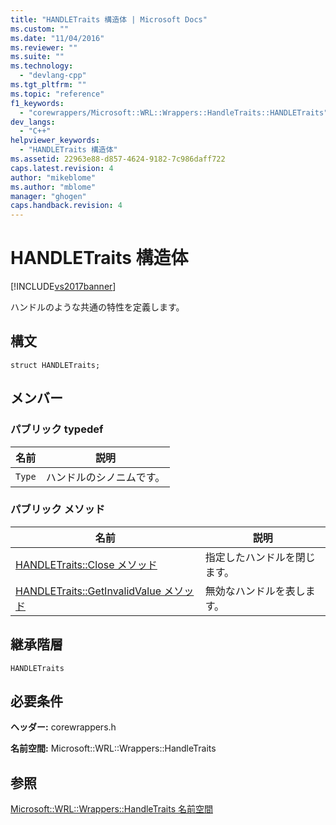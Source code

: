 ```yaml
---
title: "HANDLETraits 構造体 | Microsoft Docs"
ms.custom: ""
ms.date: "11/04/2016"
ms.reviewer: ""
ms.suite: ""
ms.technology: 
  - "devlang-cpp"
ms.tgt_pltfrm: ""
ms.topic: "reference"
f1_keywords: 
  - "corewrappers/Microsoft::WRL::Wrappers::HandleTraits::HANDLETraits"
dev_langs: 
  - "C++"
helpviewer_keywords: 
  - "HANDLETraits 構造体"
ms.assetid: 22963e88-d857-4624-9182-7c986daff722
caps.latest.revision: 4
author: "mikeblome"
ms.author: "mblome"
manager: "ghogen"
caps.handback.revision: 4
---
```

# HANDLETraits 構造体
[!INCLUDE[vs2017banner](../assembler/inline/includes/vs2017banner.md)]

ハンドルのような共通の特性を定義します。  
  
## 構文  
  
```  
struct HANDLETraits;  
```  
  
## メンバー  
  
### パブリック typedef  
  
|名前|説明|  
|--------|--------|  
|`Type`|ハンドルのシノニムです。|  
  
### パブリック メソッド  
  
|名前|説明|  
|--------|--------|  
|[HANDLETraits::Close メソッド](../windows/handletraits-close-method.md)|指定したハンドルを閉じます。|  
|[HANDLETraits::GetInvalidValue メソッド](../Topic/HANDLETraits::GetInvalidValue%20Method.md)|無効なハンドルを表します。|  
  
## 継承階層  
 `HANDLETraits`  
  
## 必要条件  
 **ヘッダー:** corewrappers.h  
  
 **名前空間:** Microsoft::WRL::Wrappers::HandleTraits  
  
## 参照  
 [Microsoft::WRL::Wrappers::HandleTraits 名前空間](../windows/microsoft-wrl-wrappers-handletraits-namespace.md)